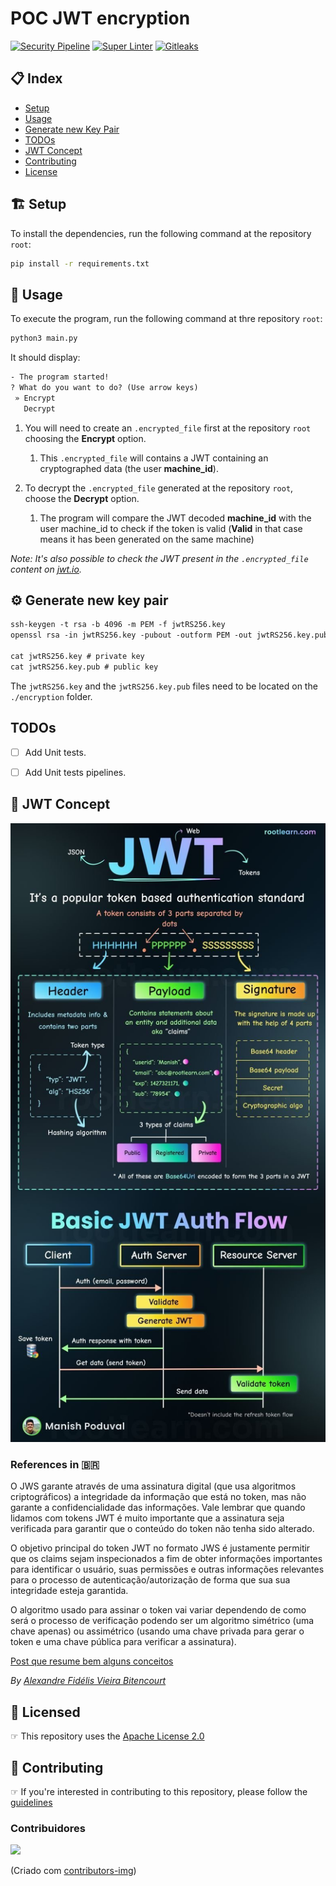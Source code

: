 # POC JWT encryption
<!-- markdownlint-disable -->
[![Security Pipeline](https://github.com/GuillaumeFalourd/poc-encryption-jwt/actions/workflows/security-pipeline.yml/badge.svg)](https://github.com/GuillaumeFalourd/poc-encryption-jwt/actions/workflows/security-pipeline.yml) [![Super Linter](https://github.com/GuillaumeFalourd/poc-encryption-jwt/actions/workflows/super-linter.yml/badge.svg)](https://github.com/GuillaumeFalourd/poc-encryption-jwt/actions/workflows/super-linter.yml) [![Gitleaks](https://github.com/GuillaumeFalourd/poc-encryption-jwt/actions/workflows/gitleaks.yml/badge.svg)](https://github.com/GuillaumeFalourd/poc-encryption-jwt/actions/workflows/gitleaks.yml)
<!-- markdownlint-restore -->


## 📋 Index

- [Setup](https://github.com/GuillaumeFalourd/poc-encryption-jwt#-setup)
- [Usage](https://github.com/GuillaumeFalourd/poc-encryption-jwt#-usage)
- [Generate new Key Pair](https://github.com/GuillaumeFalourd/poc-encryption-jwt#%EF%B8%8F-generate-new-key-pair)
- [TODOs](https://github.com/GuillaumeFalourd/poc-encryption-jwt#todos)
- [JWT Concept](https://github.com/GuillaumeFalourd/poc-encryption-jwt#-jwt-concept)
- [Contributing](https://github.com/GuillaumeFalourd/poc-encryption-jwt#-contributing)
- [License](https://github.com/GuillaumeFalourd/poc-encryption-jwt#-licensed)


## 🏗 Setup

To install the dependencies, run the following command at the repository `root`:

```sh
pip install -r requirements.txt
```


## 🚦 Usage

To execute the program, run the following command at thre repository `root`:

```sh
python3 main.py
```

It should display:

```txt
- The program started!
? What do you want to do? (Use arrow keys)
 » Encrypt
   Decrypt
```

1. You will need to create an `.encrypted_file` first at the repository `root` choosing the **Encrypt** option.
   1. This `.encrypted_file` will contains a JWT containing an cryptographed data (the user **machine_id**).

2. To decrypt the `.encrypted_file` generated at the repository `root`, choose the **Decrypt** option.
   1. The program will compare the JWT decoded **machine_id** with the user machine_id to check if the token is valid (**Valid** in that case means it has been generated on the same machine)

_Note: It's also possible to check the JWT present in the `.encrypted_file` content on [jwt.io](https://jwt.io/)._


## ⚙️ Generate new key pair

```markdown
ssh-keygen -t rsa -b 4096 -m PEM -f jwtRS256.key
openssl rsa -in jwtRS256.key -pubout -outform PEM -out jwtRS256.key.pub

cat jwtRS256.key # private key
cat jwtRS256.key.pub # public key
```

The `jwtRS256.key` and the `jwtRS256.key.pub` files need to be located on the `./encryption` folder.


## TODOs

- [ ] Add Unit tests.
- [ ] Add Unit tests pipelines.


## 🧐 JWT Concept

![jwt](/jwt.jpeg)


### References in 🇧🇷

O JWS garante através de uma assinatura digital (que usa algoritmos criptográficos) a integridade da informação que está no token, mas não garante a confidencialidade das informações. Vale lembrar que quando lidamos com tokens JWT é muito importante que a assinatura seja verificada para garantir que o conteúdo do token não tenha sido alterado.

O objetivo principal do token JWT no formato JWS é justamente permitir que os claims sejam inspecionados a fim de obter informações importantes para identificar o usuário, suas permissões e outras informações relevantes para o processo de autenticação/autorização de forma que sua sua integridade esteja garantida.

O algoritmo usado para assinar o token vai variar dependendo de como será o processo de verificação podendo ser um algoritmo simétrico (uma chave apenas) ou assimétrico (usando uma chave privada para gerar o token e uma chave pública para verificar a assinatura).

[Post que resume bem alguns conceitos](https://www.brunobrito.net.br/jose-jwt-jws-jwe-jwa-jwk-jwks/)

_By [Alexandre Fidélis Vieira Bitencourt](https://github.com/alexandrefvb)_


## 🏅 Licensed

☞ This repository uses the [Apache License 2.0](https://github.com/GuillaumeFalourd/poc-encryption-jwt/blob/main/LICENSE)


## 🤝 Contributing

☞ If you're interested in contributing to this repository, please follow the [guidelines](https://github.com/GuillaumeFalourd/poc-encryption-jwt/blob/main/CONTRIBUTING.md)

### Contribuidores

<a href="https://github.com/GuillaumeFalourd/poc-encryption-jwt/graphs/contributors">
  <img src="https://contrib.rocks/image?repo=GuillaumeFalourd/poc-encryption-jwt" />
</a>

(Criado com [contributors-img](https://contrib.rocks))
